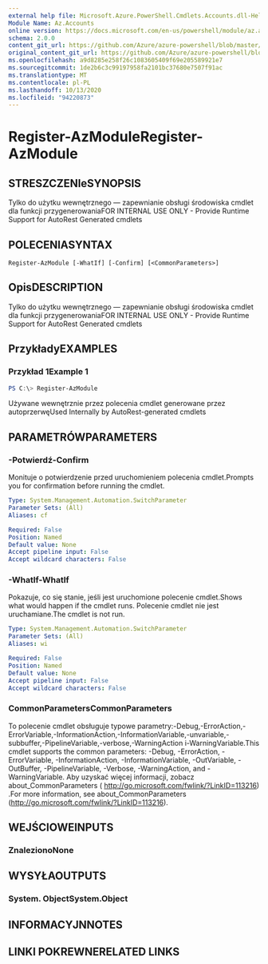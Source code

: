```yaml
---
external help file: Microsoft.Azure.PowerShell.Cmdlets.Accounts.dll-Help.xml
Module Name: Az.Accounts
online version: https://docs.microsoft.com/en-us/powershell/module/az.accounts/register-azmodule
schema: 2.0.0
content_git_url: https://github.com/Azure/azure-powershell/blob/master/src/Accounts/Accounts/help/Register-AzModule.md
original_content_git_url: https://github.com/Azure/azure-powershell/blob/master/src/Accounts/Accounts/help/Register-AzModule.md
ms.openlocfilehash: a9d8285e258f26c1083605409f69e205589921e7
ms.sourcegitcommit: 1de2b6c3c99197958fa2101bc37680e7507f91ac
ms.translationtype: MT
ms.contentlocale: pl-PL
ms.lasthandoff: 10/13/2020
ms.locfileid: "94220873"
---
```

# <span data-ttu-id="adb16-101">Register-AzModule</span><span class="sxs-lookup"><span data-stu-id="adb16-101">Register-AzModule</span></span>

## <span data-ttu-id="adb16-102">STRESZCZENIe</span><span class="sxs-lookup"><span data-stu-id="adb16-102">SYNOPSIS</span></span>
<span data-ttu-id="adb16-103">Tylko do użytku wewnętrznego — zapewnianie obsługi środowiska cmdlet dla funkcji przygenerowania</span><span class="sxs-lookup"><span data-stu-id="adb16-103">FOR INTERNAL USE ONLY - Provide Runtime Support for AutoRest Generated cmdlets</span></span>

## <span data-ttu-id="adb16-104">POLECENIA</span><span class="sxs-lookup"><span data-stu-id="adb16-104">SYNTAX</span></span>

```
Register-AzModule [-WhatIf] [-Confirm] [<CommonParameters>]
```

## <span data-ttu-id="adb16-105">Opis</span><span class="sxs-lookup"><span data-stu-id="adb16-105">DESCRIPTION</span></span>
<span data-ttu-id="adb16-106">Tylko do użytku wewnętrznego — zapewnianie obsługi środowiska cmdlet dla funkcji przygenerowania</span><span class="sxs-lookup"><span data-stu-id="adb16-106">FOR INTERNAL USE ONLY - Provide Runtime Support for AutoRest Generated cmdlets</span></span>

## <span data-ttu-id="adb16-107">Przykłady</span><span class="sxs-lookup"><span data-stu-id="adb16-107">EXAMPLES</span></span>

### <span data-ttu-id="adb16-108">Przykład 1</span><span class="sxs-lookup"><span data-stu-id="adb16-108">Example 1</span></span>
```powershell
PS C:\> Register-AzModule
```

<span data-ttu-id="adb16-109">Używane wewnętrznie przez polecenia cmdlet generowane przez autoprzerwę</span><span class="sxs-lookup"><span data-stu-id="adb16-109">Used Internally by AutoRest-generated cmdlets</span></span>

## <span data-ttu-id="adb16-110">PARAMETRÓW</span><span class="sxs-lookup"><span data-stu-id="adb16-110">PARAMETERS</span></span>

### <span data-ttu-id="adb16-111">-Potwierdź</span><span class="sxs-lookup"><span data-stu-id="adb16-111">-Confirm</span></span>
<span data-ttu-id="adb16-112">Monituje o potwierdzenie przed uruchomieniem polecenia cmdlet.</span><span class="sxs-lookup"><span data-stu-id="adb16-112">Prompts you for confirmation before running the cmdlet.</span></span>

```yaml
Type: System.Management.Automation.SwitchParameter
Parameter Sets: (All)
Aliases: cf

Required: False
Position: Named
Default value: None
Accept pipeline input: False
Accept wildcard characters: False
```

### <span data-ttu-id="adb16-113">-WhatIf</span><span class="sxs-lookup"><span data-stu-id="adb16-113">-WhatIf</span></span>
<span data-ttu-id="adb16-114">Pokazuje, co się stanie, jeśli jest uruchomione polecenie cmdlet.</span><span class="sxs-lookup"><span data-stu-id="adb16-114">Shows what would happen if the cmdlet runs.</span></span> <span data-ttu-id="adb16-115">Polecenie cmdlet nie jest uruchamiane.</span><span class="sxs-lookup"><span data-stu-id="adb16-115">The cmdlet is not run.</span></span>

```yaml
Type: System.Management.Automation.SwitchParameter
Parameter Sets: (All)
Aliases: wi

Required: False
Position: Named
Default value: None
Accept pipeline input: False
Accept wildcard characters: False
```

### <span data-ttu-id="adb16-116">CommonParameters</span><span class="sxs-lookup"><span data-stu-id="adb16-116">CommonParameters</span></span>
<span data-ttu-id="adb16-117">To polecenie cmdlet obsługuje typowe parametry:-Debug,-ErrorAction,-ErrorVariable,-InformationAction,-InformationVariable,-unvariable,-subbuffer,-PipelineVariable,-verbose,-WarningAction i-WarningVariable.</span><span class="sxs-lookup"><span data-stu-id="adb16-117">This cmdlet supports the common parameters: -Debug, -ErrorAction, -ErrorVariable, -InformationAction, -InformationVariable, -OutVariable, -OutBuffer, -PipelineVariable, -Verbose, -WarningAction, and -WarningVariable.</span></span> <span data-ttu-id="adb16-118">Aby uzyskać więcej informacji, zobacz about_CommonParameters ( http://go.microsoft.com/fwlink/?LinkID=113216) .</span><span class="sxs-lookup"><span data-stu-id="adb16-118">For more information, see about_CommonParameters (http://go.microsoft.com/fwlink/?LinkID=113216).</span></span>

## <span data-ttu-id="adb16-119">WEJŚCIOWE</span><span class="sxs-lookup"><span data-stu-id="adb16-119">INPUTS</span></span>

### <span data-ttu-id="adb16-120">Znaleziono</span><span class="sxs-lookup"><span data-stu-id="adb16-120">None</span></span>

## <span data-ttu-id="adb16-121">WYSYŁA</span><span class="sxs-lookup"><span data-stu-id="adb16-121">OUTPUTS</span></span>

### <span data-ttu-id="adb16-122">System. Object</span><span class="sxs-lookup"><span data-stu-id="adb16-122">System.Object</span></span>
## <span data-ttu-id="adb16-123">INFORMACYJN</span><span class="sxs-lookup"><span data-stu-id="adb16-123">NOTES</span></span>

## <span data-ttu-id="adb16-124">LINKI POKREWNE</span><span class="sxs-lookup"><span data-stu-id="adb16-124">RELATED LINKS</span></span>
